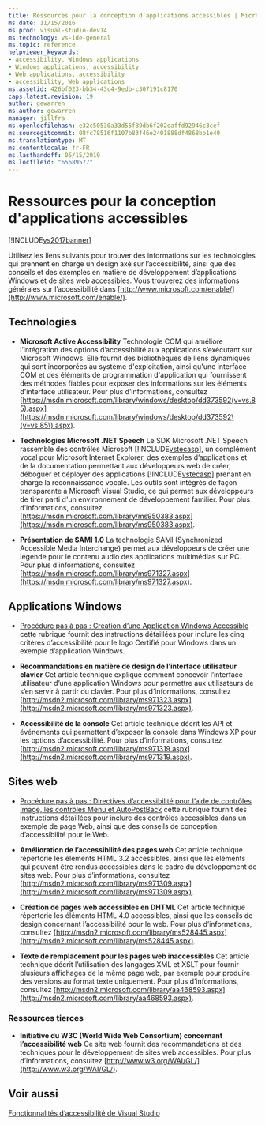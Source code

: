 ```yaml
---
title: Ressources pour la conception d’applications accessibles | Microsoft Docs
ms.date: 11/15/2016
ms.prod: visual-studio-dev14
ms.technology: vs-ide-general
ms.topic: reference
helpviewer_keywords:
- accessibility, Windows applications
- Windows applications, accessibility
- Web applications, accessibility
- accessibility, Web applications
ms.assetid: 426bf023-bb34-43c4-9edb-c307191c8170
caps.latest.revision: 19
author: gewarren
ms.author: gewarren
manager: jillfra
ms.openlocfilehash: e32c50530a33d55f89db6f202eaffd92946c3cef
ms.sourcegitcommit: 08fc78516f1107b83f46e2401888df4868bb1e40
ms.translationtype: MT
ms.contentlocale: fr-FR
ms.lasthandoff: 05/15/2019
ms.locfileid: "65689577"
---
```

# <a name="resources-for-designing-accessible-applications"></a>Ressources pour la conception d'applications accessibles
[!INCLUDE[vs2017banner](../../includes/vs2017banner.md)]

Utilisez les liens suivants pour trouver des informations sur les technologies qui prennent en charge un design axé sur l’accessibilité, ainsi que des conseils et des exemples en matière de développement d’applications Windows et de sites web accessibles. Vous trouverez des informations générales sur l’accessibilité dans [http://www.microsoft.com/enable/](http://www.microsoft.com/enable/).  
  
## <a name="technologies"></a>Technologies  
  
- **Microsoft Active Accessibility** Technologie COM qui améliore l’intégration des options d’accessibilité aux applications s’exécutant sur Microsoft Windows. Elle fournit des bibliothèques de liens dynamiques qui sont incorporées au système d'exploitation, ainsi qu'une interface COM et des éléments de programmation d'application qui fournissent des méthodes fiables pour exposer des informations sur les éléments d'interface utilisateur. Pour plus d’informations, consultez [https://msdn.microsoft.com/library/windows/desktop/dd373592(v=vs.85).aspx](https://msdn.microsoft.com/library/windows/desktop/dd373592\(v=vs.85\).aspx).  
  
- **Technologies Microsoft .NET Speech** Le SDK Microsoft .NET Speech rassemble des contrôles Microsoft [!INCLUDE[vstecasp](../../includes/vstecasp-md.md)], un complément vocal pour Microsoft Internet Explorer, des exemples d’applications et de la documentation permettant aux développeurs web de créer, déboguer et déployer des applications [!INCLUDE[vstecasp](../../includes/vstecasp-md.md)] prenant en charge la reconnaissance vocale. Les outils sont intégrés de façon transparente à Microsoft Visual Studio, ce qui permet aux développeurs de tirer parti d'un environnement de développement familier. Pour plus d’informations, consultez [https://msdn.microsoft.com/library/ms950383.aspx](https://msdn.microsoft.com/library/ms950383.aspx).  
  
- **Présentation de SAMI 1.0** La technologie SAMI (Synchronized Accessible Media Interchange) permet aux développeurs de créer une légende pour le contenu audio des applications multimédias sur PC. Pour plus d’informations, consultez [https://msdn.microsoft.com/library/ms971327.aspx](https://msdn.microsoft.com/library/ms971327.aspx).  
  
## <a name="windows-applications"></a>Applications Windows  
  
- [Procédure pas à pas : Création d’une Application Windows Accessible](https://msdn.microsoft.com/library/654c7f2f-1586-480b-9f12-9d9b8f5cc32b) cette rubrique fournit des instructions détaillées pour inclure les cinq critères d’accessibilité pour le logo Certifié pour Windows dans un exemple d’application Windows.  
  
- **Recommandations en matière de design de l’interface utilisateur clavier** Cet article technique explique comment concevoir l’interface utilisateur d’une application Windows pour permettre aux utilisateurs de s’en servir à partir du clavier. Pour plus d’informations, consultez [http://msdn2.microsoft.com/library/ms971323.aspx](http://msdn2.microsoft.com/library/ms971323.aspx).  
  
- **Accessibilité de la console** Cet article technique décrit les API et événements qui permettent d’exposer la console dans Windows XP pour les options d’accessibilité. Pour plus d’informations, consultez [http://msdn2.microsoft.com/library/ms971319.aspx](http://msdn2.microsoft.com/library/ms971319.aspx).  
  
## <a name="web-sites"></a>Sites web  
  
- [Procédure pas à pas : Directives d’accessibilité pour l’aide de contrôles Image, les contrôles Menu et AutoPostBack](https://msdn.microsoft.com/library/ff7b5021-48b3-46bf-921f-9fe1e0e32202) cette rubrique fournit des instructions détaillées pour inclure des contrôles accessibles dans un exemple de page Web, ainsi que des conseils de conception d’accessibilité pour le Web.  
  
- **Amélioration de l’accessibilité des pages web** Cet article technique répertorie les éléments HTML 3.2 accessibles, ainsi que les éléments qui peuvent être rendus accessibles dans le cadre du développement de sites web. Pour plus d’informations, consultez [http://msdn2.microsoft.com/library/ms971309.aspx](http://msdn2.microsoft.com/library/ms971309.aspx).  
  
- **Création de pages web accessibles en DHTML** Cet article technique répertorie les éléments HTML 4.0 accessibles, ainsi que les conseils de design concernant l’accessibilité pour le web. Pour plus d’informations, consultez [http://msdn2.microsoft.com/library/ms528445.aspx](http://msdn2.microsoft.com/library/ms528445.aspx).  
  
- **Texte de remplacement pour les pages web inaccessibles** Cet article technique décrit l’utilisation des langages XML et XSLT pour fournir plusieurs affichages de la même page web, par exemple pour produire des versions au format texte uniquement. Pour plus d’informations, consultez [http://msdn2.microsoft.com/library/aa468593.aspx](http://msdn2.microsoft.com/library/aa468593.aspx).  
  
### <a name="third-party-resources"></a>Ressources tierces  
  
- **Initiative du W3C (World Wide Web Consortium) concernant l’accessibilité web** Ce site web fournit des recommandations et des techniques pour le développement de sites web accessibles. Pour plus d’informations, consultez [http://www.w3.org/WAI/GL/](http://www.w3.org/WAI/GL/).  
  
## <a name="see-also"></a>Voir aussi  
 [Fonctionnalités d’accessibilité de Visual Studio](../../ide/reference/accessibility-features-of-visual-studio.md)
